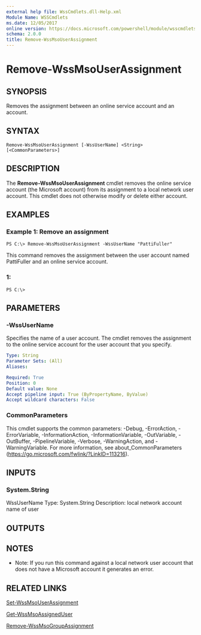 ```yaml
---
external help file: WssCmdlets.dll-Help.xml
Module Name: WSSCmdlets
ms.date: 12/05/2017
online version: https://docs.microsoft.com/powershell/module/wsscmdlets/remove-wssmsouserassignment?view=windowsserver2012r2-ps&wt.mc_id=ps-gethelp
schema: 2.0.0
title: Remove-WssMsoUserAssignment
---
```


# Remove-WssMsoUserAssignment

## SYNOPSIS
Removes the assignment between an online service account and an account.

## SYNTAX

```
Remove-WssMsoUserAssignment [-WssUserName] <String> [<CommonParameters>]
```

## DESCRIPTION
The **Remove-WssMsoUserAssignment** cmdlet removes the online service account (the Microsoft account) from its assignment to a local network user account.
This cmdlet does not otherwise modify or delete either account.

## EXAMPLES

### Example 1: Remove an assignment
```
PS C:\> Remove-WssMsoUserAssignment -WssUserName "PattiFuller"
```

This command removes the assignment between the user account named PattiFuller and an online service account.

### 1:
```
PS C:\>
```

## PARAMETERS

### -WssUserName
Specifies the name of a user account.
The cmdlet removes the assignment to the online service account for the user account that you specify.

```yaml
Type: String
Parameter Sets: (All)
Aliases: 

Required: True
Position: 0
Default value: None
Accept pipeline input: True (ByPropertyName, ByValue)
Accept wildcard characters: False
```

### CommonParameters
This cmdlet supports the common parameters: -Debug, -ErrorAction, -ErrorVariable, -InformationAction, -InformationVariable, -OutVariable, -OutBuffer, -PipelineVariable, -Verbose, -WarningAction, and -WarningVariable. For more information, see about_CommonParameters (https://go.microsoft.com/fwlink/?LinkID=113216).

## INPUTS

### System.String
WssUserName
Type: System.String
Description: local network account name of user

## OUTPUTS

## NOTES
* Note: If you run this command against a local network user account that does not have a Microsoft account it generates an error.

## RELATED LINKS

[Set-WssMsoUserAssignment](./Set-WssMsoUserAssignment.md)

[Get-WssMsoAssignedUser](./Get-WssMsoAssignedUser.md)

[Remove-WssMsoGroupAssignment](./Remove-WssMsoGroupAssignment.md)

